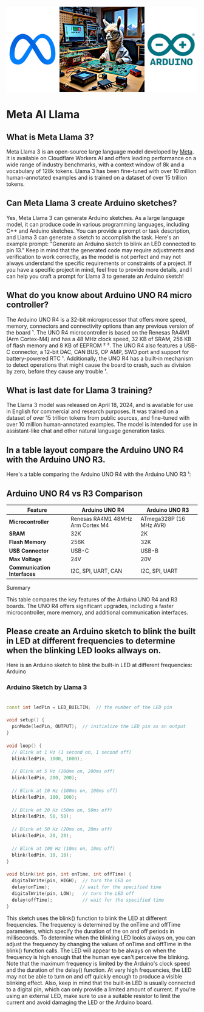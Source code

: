 ![Banner Image](meta_llama_creating_arduino_sketchesv2.png)
# Meta AI Llama


## What is Meta Llama 3?

Meta Llama 3 is an open-source large language model developed by [Meta](https://ai.meta.com/blog/meta-llama-3/). It is available on Cloudflare Workers AI and offers leading performance on a wide range of industry benchmarks, with a context window of 8k and a vocabulary of 128k tokens. Llama 3 has been fine-tuned with over 10 million human-annotated examples and is trained on a dataset of over 15 trillion tokens.

## Can Meta Llama 3 create Arduino sketches?

Yes, Meta Llama 3 can generate Arduino sketches. As a large language model, it can produce code in various programming languages, including C++ and Arduino sketches. You can provide a prompt or task description, and Llama 3 can generate a sketch to accomplish the task.
Here's an example prompt: "Generate an Arduino sketch to blink an LED connected to pin 13."
Keep in mind that the generated code may require adjustments and verification to work correctly, as the model is not perfect and may not always understand the specific requirements or constraints of a project.
If you have a specific project in mind, feel free to provide more details, and I can help you craft a prompt for Llama 3 to generate an Arduino sketch!

## What do you know about Arduino UNO R4 micro controller?

The Arduino UNO R4 is a 32-bit microprocessor that offers more speed, memory, connectors and connectivity options than any previous version of the board ¹. The UNO R4 microcontroller is based on the Renesas RA4M1 (Arm Cortex-M4) and has a 48 MHz clock speed, 32 KB of SRAM, 256 KB of flash memory and 8 KB of EEPROM ² ³. The UNO R4 also features a USB-C connector, a 12-bit DAC, CAN BUS, OP AMP, SWD port and support for battery-powered RTC ¹. Additionally, the UNO R4 has a built-in mechanism to detect operations that might cause the board to crash, such as division by zero, before they cause any trouble ¹.

## What is last date for Llama 3 training?

The Llama 3 model was released on April 18, 2024, and is available for use in English for commercial and research purposes. It was trained on a dataset of over 15 trillion tokens from public sources, and fine-tuned with over 10 million human-annotated examples. The model is intended for use in assistant-like chat and other natural language generation tasks.

## In a table layout compare the Arduino UNO R4 with the Arduino UNO R3.

Here's a table comparing the Arduino UNO R4 with the Arduino UNO R3 ¹:

## Arduino UNO R4 vs R3 Comparison

| **Feature** | **Arduino UNO R4** | **Arduino UNO R3** |
| --- | --- | --- |
| **Microcontroller** | Renesas RA4M1 48MHz Arm Cortex M4 | ATmega328P (16 MHz AVR) |
| **SRAM** | 32K | 2K |
| **Flash Memory** | 256K | 32K |
| **USB Connector** | USB-C | USB-B |
| **Max Voltage** | 24V | 20V |
| **Communication Interfaces** | I2C, SPI, UART, CAN | I2C, SPI, UART |

Summary

This table compares the key features of the Arduino UNO R4 and R3 boards. The UNO R4 offers significant upgrades, including a faster microcontroller, more memory, and additional communication interfaces.

## Please create an Arduino sketch to blink the built in LED at different frequencies to determine when the blinking LED looks allways on.

Here is an Arduino sketch to blink the built-in LED at different frequencies:
Arduino

### Arduino Sketch by Llama 3

```cpp

const int ledPin = LED_BUILTIN;  // the number of the LED pin

void setup() {
  pinMode(ledPin, OUTPUT);  // initialize the LED pin as an output
}

void loop() {
  // Blink at 1 Hz (1 second on, 1 second off)
  blink(ledPin, 1000, 1000);

  // Blink at 5 Hz (200ms on, 200ms off)
  blink(ledPin, 200, 200);

  // Blink at 10 Hz (100ms on, 100ms off)
  blink(ledPin, 100, 100);

  // Blink at 20 Hz (50ms on, 50ms off)
  blink(ledPin, 50, 50);

  // Blink at 50 Hz (20ms on, 20ms off)
  blink(ledPin, 20, 20);

  // Blink at 100 Hz (10ms on, 10ms off)
  blink(ledPin, 10, 10);
}

void blink(int pin, int onTime, int offTime) {
  digitalWrite(pin, HIGH);  // turn the LED on
  delay(onTime);           // wait for the specified time
  digitalWrite(pin, LOW);   // turn the LED off
  delay(offTime);           // wait for the specified time
}

```

This sketch uses the blink() function to blink the LED at different frequencies. The frequency is determined by the onTime and offTime parameters, which specify the duration of the on and off periods in milliseconds.
To determine when the blinking LED looks always on, you can adjust the frequency by changing the values of onTime and offTime in the blink() function calls. The LED will appear to be always on when the frequency is high enough that the human eye can't perceive the blinking.
Note that the maximum frequency is limited by the Arduino's clock speed and the duration of the delay() function. At very high frequencies, the LED may not be able to turn on and off quickly enough to produce a visible blinking effect.
Also, keep in mind that the built-in LED is usually connected to a digital pin, which can only provide a limited amount of current. If you're using an external LED, make sure to use a suitable resistor to limit the current and avoid damaging the LED or the Arduino board.
